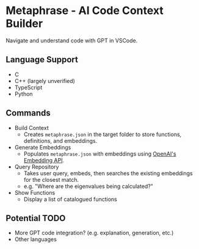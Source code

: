 # Metaphrase - AI Code Context Builder
Navigate and understand code with GPT in VSCode.

## Language Support
- C
- C++ (largely unverified)
- TypeScript
- Python

## Commands
- Build Context
  - Creates `metaphrase.json` in the target folder to store functions, definitions, and embeddings.
- Generate Embeddings
  - Populates `metaphrase.json` with embeddings using [OpenAI's Embedding API](https://platform.openai.com/docs/guides/embeddings).
- Query Repository
  - Takes user query, embeds, then searches the existing embeddings for the closest match.
  - e.g. "Where are the eigenvalues being calculated?"
- Show Functions
  - Display a list of catalogued functions

## Potential TODO
- More GPT code integration? (e.g. explanation, generation, etc.)
- Other languages
